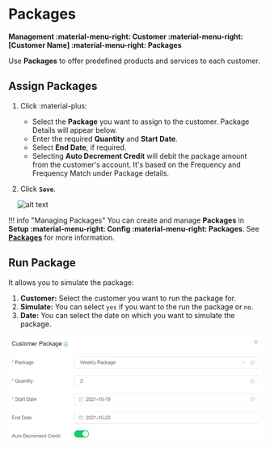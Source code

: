 # Packages

**Management :material-menu-right: Customer :material-menu-right: [Customer Name] :material-menu-right: Packages**

Use **Packages** to offer predefined products and services to each customer.

## Assign Packages

1. Click :material-plus:

   + Select the **Package** you want to assign to the customer. Package Details will appear below.
   + Enter the required **Quantity** and **Start Date**.
   + Select **End Date**, if required.
   + Selecting **Auto Decrement Credit** will debit the package amount from the customer's account. It's based on the Frequency and Frequency Match under Package details.

2. Click **`Save`**.

&emsp; ![alt text][customer-packages]

!!! info "Managing Packages"
    You can create and manage **Packages** in **Setup :material-menu-right: Config :material-menu-right: Packages**. See **[Packages](https://docs.connexcs.com/setup/config/packages/)** for more information.

## Run Package

It allows you to simulate the package:

1. **Customer:** Select the customer you want to run the package for.
2. **Simulate:** You can select `yes` if you want to the run the package or `no`.
3. **Date:** You can select the date on which you want to simulate the package.

![runpackage](/img/runpackage.jpg)

[customer-packages]: /customer/img/customer-packages.png "Customer Packages"
